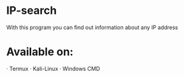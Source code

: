 # IP-search
With this program you can find out information about any IP address
# Available on:
· Termux
· Kali-Linux
· Windows CMD
